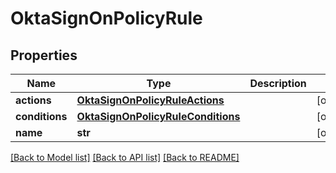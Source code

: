 # OktaSignOnPolicyRule

## Properties
Name | Type | Description | Notes
------------ | ------------- | ------------- | -------------
**actions** | [**OktaSignOnPolicyRuleActions**](OktaSignOnPolicyRuleActions.md) |  | [optional] 
**conditions** | [**OktaSignOnPolicyRuleConditions**](OktaSignOnPolicyRuleConditions.md) |  | [optional] 
**name** | **str** |  | [optional] 

[[Back to Model list]](../README.md#documentation-for-models) [[Back to API list]](../README.md#documentation-for-api-endpoints) [[Back to README]](../README.md)

